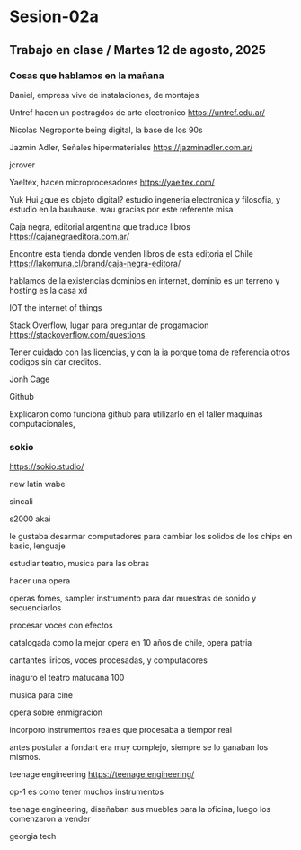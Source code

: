 # Sesion-02a

## Trabajo en clase / Martes 12 de agosto, 2025

### Cosas que hablamos en la mañana

Daniel, empresa vive de instalaciones, de montajes 

Untref hacen un postragdos de arte electronico <https://untref.edu.ar/>

Nicolas Negroponte being digital, la base de los 90s

Jazmin Adler, Señales hipermateriales <https://jazminadler.com.ar/>

jcrover

Yaeltex, hacen microprocesadores <https://yaeltex.com/>

Yuk Hui ¿que es objeto digital? estudio ingeneria electronica y filosofia, y estudio en la bauhause. wau gracias por este referente misa

Caja negra, editorial argentina que traduce libros <https://cajanegraeditora.com.ar/>

Encontre esta tienda donde venden libros de esta editoria el Chile <https://lakomuna.cl/brand/caja-negra-editora/>

hablamos de la existencias dominios en internet, dominio es un terreno y hosting es la casa xd

IOT the internet of things

Stack Overflow, lugar para preguntar de progamacion <https://stackoverflow.com/questions>

Tener cuidado con las licencias, y con la ia porque toma de referencia otros codigos sin dar creditos.

Jonh Cage

Github

Explicaron como funciona github para utilizarlo en el taller maquinas computacionales, 

### sokio

<https://sokio.studio/>

new latin wabe 

sincali

s2000 akai

le gustaba desarmar computadores para cambiar los solidos de los chips en basic, lenguaje

estudiar teatro, musica para las obras

hacer una opera

operas fomes, sampler instrumento para dar muestras de sonido y secuenciarlos

procesar voces con efectos

catalogada como la mejor opera en 10 años de chile, opera patria

cantantes liricos, voces procesadas, y computadores

inaguro el teatro matucana 100

musica para cine

opera sobre enmigracion

incorporo instrumentos reales que procesaba a tiempor real

antes postular a fondart era muy complejo, siempre se lo ganaban los mismos.

teenage engineering <https://teenage.engineering/>

op-1 es como tener muchos instrumentos

teenage engineering, diseñaban sus muebles para la oficina, luego los comenzaron a vender 

georgia tech

